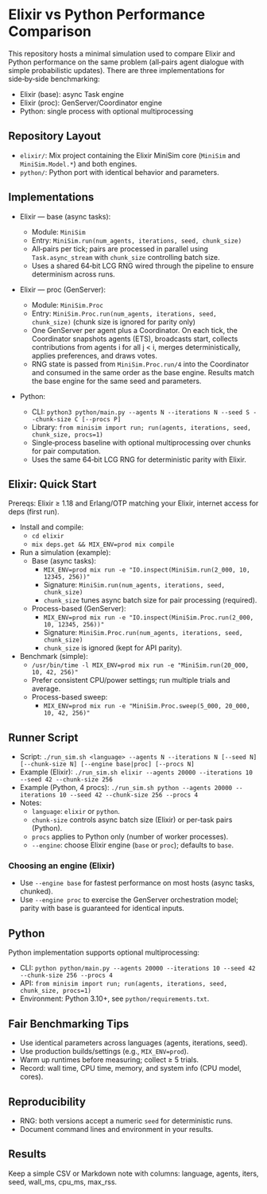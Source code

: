 # Elixir vs Python Performance Comparison

This repository hosts a minimal simulation used to compare Elixir and Python performance on the same problem (all‑pairs agent dialogue with simple probabilistic updates). There are three implementations for side‑by‑side benchmarking:

- Elixir (base): async Task engine
- Elixir (proc): GenServer/Coordinator engine
- Python: single process with optional multiprocessing

## Repository Layout
- `elixir/`: Mix project containing the Elixir MiniSim core (`MiniSim` and `MiniSim.Model.*`) and both engines.
- `python/`: Python port with identical behavior and parameters.

## Implementations
- Elixir — base (async tasks):
  - Module: `MiniSim`
  - Entry: `MiniSim.run(num_agents, iterations, seed, chunk_size)`
  - All‑pairs per tick; pairs are processed in parallel using `Task.async_stream` with `chunk_size` controlling batch size.
  - Uses a shared 64‑bit LCG RNG wired through the pipeline to ensure determinism across runs.

- Elixir — proc (GenServer):
  - Module: `MiniSim.Proc`
  - Entry: `MiniSim.Proc.run(num_agents, iterations, seed, chunk_size)` (chunk size is ignored for parity only)
  - One GenServer per agent plus a Coordinator. On each tick, the Coordinator snapshots agents (ETS), broadcasts start, collects contributions from agents i for all j < i, merges deterministically, applies preferences, and draws votes.
  - RNG state is passed from `MiniSim.Proc.run/4` into the Coordinator and consumed in the same order as the base engine. Results match the base engine for the same seed and parameters.

- Python:
  - CLI: `python3 python/main.py --agents N --iterations N --seed S --chunk-size C [--procs P]`
  - Library: `from minisim import run; run(agents, iterations, seed, chunk_size, procs=1)`
  - Single‑process baseline with optional multiprocessing over chunks for pair computation.
  - Uses the same 64‑bit LCG RNG for deterministic parity with Elixir.

## Elixir: Quick Start
Prereqs: Elixir ≥ 1.18 and Erlang/OTP matching your Elixir, internet access for deps (first run).

- Install and compile:
  - `cd elixir`
  - `mix deps.get && MIX_ENV=prod mix compile`
- Run a simulation (example):
  - Base (async tasks):
    - `MIX_ENV=prod mix run -e "IO.inspect(MiniSim.run(2_000, 10, 12345, 256))"`
    - Signature: `MiniSim.run(num_agents, iterations, seed, chunk_size)`
    - `chunk_size` tunes async batch size for pair processing (required).
  - Process-based (GenServer):
    - `MIX_ENV=prod mix run -e "IO.inspect(MiniSim.Proc.run(2_000, 10, 12345, 256))"`
    - Signature: `MiniSim.Proc.run(num_agents, iterations, seed, chunk_size)`
    - `chunk_size` is ignored (kept for API parity).
- Benchmark (simple):
  - `/usr/bin/time -l MIX_ENV=prod mix run -e "MiniSim.run(20_000, 10, 42, 256)"`
  - Prefer consistent CPU/power settings; run multiple trials and average.
  - Process-based sweep:
    - `MIX_ENV=prod mix run -e "MiniSim.Proc.sweep(5_000, 20_000, 10, 42, 256)"`

## Runner Script
- Script: `./run_sim.sh <language> --agents N --iterations N [--seed N] [--chunk-size N] [--engine base|proc] [--procs N]`
- Example (Elixir): `./run_sim.sh elixir --agents 20000 --iterations 10 --seed 42 --chunk-size 256`
- Example (Python, 4 procs): `./run_sim.sh python --agents 20000 --iterations 10 --seed 42 --chunk-size 256 --procs 4`
- Notes:
  - `language`: `elixir` or `python`.
  - `chunk-size` controls async batch size (Elixir) or per-task pairs (Python).
  - `procs` applies to Python only (number of worker processes).
  - `--engine`: choose Elixir engine (`base` or `proc`); defaults to `base`.

### Choosing an engine (Elixir)
- Use `--engine base` for fastest performance on most hosts (async tasks, chunked).
- Use `--engine proc` to exercise the GenServer orchestration model; parity with base is guaranteed for identical inputs.

## Python
Python implementation supports optional multiprocessing:
- CLI: `python python/main.py --agents 20000 --iterations 10 --seed 42 --chunk-size 256 --procs 4`
- API: `from minisim import run; run(agents, iterations, seed, chunk_size, procs=1)`
- Environment: Python 3.10+, see `python/requirements.txt`.

## Fair Benchmarking Tips
- Use identical parameters across languages (agents, iterations, seed).
- Use production builds/settings (e.g., `MIX_ENV=prod`).
- Warm up runtimes before measuring; collect ≥ 5 trials.
- Record: wall time, CPU time, memory, and system info (CPU model, cores).

## Reproducibility
- RNG: both versions accept a numeric `seed` for deterministic runs.
- Document command lines and environment in your results.

## Results
Keep a simple CSV or Markdown note with columns: language, agents, iters, seed, wall_ms, cpu_ms, max_rss.
